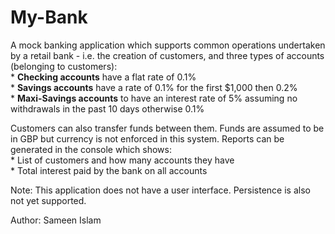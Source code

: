 My-Bank
========

A mock banking application which supports common operations undertaken by a retail bank - 
i.e. the creation of customers, and three types of accounts (belonging to customers):  
    * **Checking accounts** have a flat rate of 0.1%  
    * **Savings accounts** have a rate of 0.1% for the first $1,000 then 0.2%  
    * **Maxi-Savings accounts** to have an interest rate of 5% assuming no withdrawals in the past 10 days otherwise 0.1%  

Customers can also transfer funds between them. Funds are assumed to be in GBP but currency is not enforced in this system.
Reports can be generated in the console which shows:  
    * List of customers and how many accounts they have  
    * Total interest paid by the bank on all accounts

Note: This application does not have a user interface. Persistence is also not yet supported.

Author: Sameen Islam